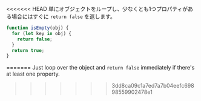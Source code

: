 <<<<<<< HEAD
単にオブジェクトをループし、少なくとも1つプロパティがある場合にはすぐに `return false` を返します。

```js
function isEmpty(obj) {
  for (let key in obj) {
    return false;
  }
  return true;
}
```
=======
Just loop over the object and `return false` immediately if there's at least one property.
>>>>>>> 3dd8ca09c1a7ed7a7b04eefc69898559902478e1
